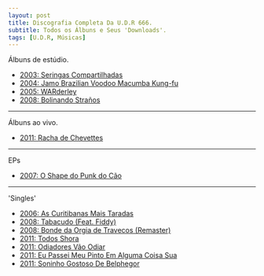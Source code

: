 ```yaml
---
layout: post
title: Discografia Completa Da U.D.R 666.
subtitle: Todos os Álbuns e Seus 'Downloads'.
tags: [U.D.R, Músicas]
---
```


Álbuns de estúdio.
- [2003: Seringas Compartilhadas](https://heart-leap.github.io/OLOHTQHEQH/udr/U.D.R%20-%20Seringas%20Compartilhadas%20Vol.2.rar)
- [2004: Jamo Brazilian Voodoo Macumba Kung-fu](https://heart-leap.github.io/OLOHTQHEQH/udr/U.D.R%20-%20Jamo%20Brazilian%20Voodoo%20Macumba%20Kung%20Fu%20[Album%20Completo]-TuvBwiq3Crs.webm)
- [2005: WARderley](https://heart-leap.github.io/OLOHTQHEQH/udr/UDR%20-%20WARDERLEY%20(2005)%20[FULL%20ALBUM]-phSKoCQ2xP4.webm)
- [2008: Bolinando Straños](https://heart-leap.github.io/OLOHTQHEQH/udr/U.D.R.%20-%20Bolinando%20Stra%C3%B1os%20(2008)%20[FULL%20ALBUM]-uDeA_b17Z9M.webm)
---

Álbuns ao vivo.
- [2011: Racha de Chevettes](https://heart-leap.github.io/OLOHTQHEQH/udr/U.D.R%20-%20Racha%20De%20Chevettes.zip)
---

EPs
- [2007: O Shape do Punk do Cão](https://heart-leap.github.io/OLOHTQHEQH/udr/UDR%20-%20O%20Shape%20do%20Punk%20do%20C%C3%A3o%20[EP%20Completo]-_ZHmQZF3R4Y.webm)
---

'Singles'
- [2006: As Curitibanas Mais Taradas](https://heart-leap.github.io/OLOHTQHEQH/udr/U.D.R.%20-%20As%20Curitibanas%20Mais%20Taradas-J7AZtW5b5CU.m4a)
- [2008: Tabacudo (Feat. Fiddy)](https://heart-leap.github.io/OLOHTQHEQH/udr/UDR%20-%20Tabacudo%20(ft%20Fiddy)-Mp1cjjZ8s9o.webm)
- [2008: Bonde da Orgia de Travecos (Remaster)](https://heart-leap.github.io/OLOHTQHEQH/udr/Bonde%20da%20Orgia%20dos%20Traveco-lAKDQ3Pjgz0.webm)
- [2011: Todos Shora](https://heart-leap.github.io/OLOHTQHEQH/udr/U.D.R%20-%20todos%20shora%20(Legendado)--NGNyS6LZdc.webm)
- [2011: Odiadores Vão Odiar](https://heart-leap.github.io/OLOHTQHEQH/udr/U.D.R%20-%20ODIADORES%20V%C3%83O%20ODIAR-pynfHmkFpas.m4a)
- [2011: Eu Passei Meu Pinto Em Alguma Coisa Sua](https://heart-leap.github.io/OLOHTQHEQH/udr/UDR%20-%20Eu%20passei%20meu%20pinto%20em%20alguma%20coisa%20sua-1Wdfit0_0tw.webm)
- [2011: Soninho Gostoso De Belphegor](https://heart-leap.github.io/OLOHTQHEQH/udr/U.D.R.%20-%20Soninho%20Gostoso%20de%20Belphegor-sv4XqsIRcuY.m4a)
